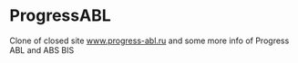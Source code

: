 # ProgressABL
Clone of closed site www.progress-abl.ru and some more info of Progress ABL and ABS BIS
